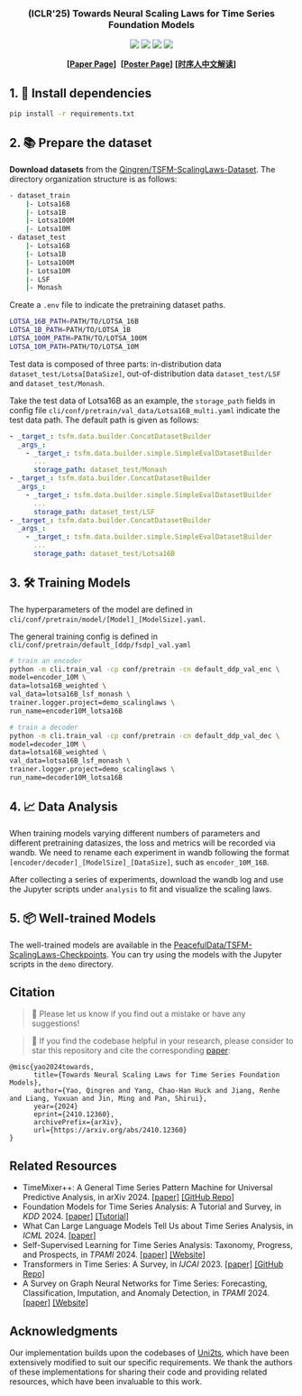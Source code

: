 <div align="center">
  <h3><b>(ICLR'25) Towards Neural Scaling Laws for Time Series Foundation Models </b></h2>
</div>

<div align="center">

![](https://img.shields.io/github/last-commit/Qingrenn/TSFM-ScalingLaws?color=green)
![](https://img.shields.io/github/stars/Qingrenn/TSFM-ScalingLaws?color=yellow)
![](https://img.shields.io/github/forks/Qingrenn/TSFM-ScalingLaws?color=lightblue)
![](https://img.shields.io/badge/PRs-Welcome-green)

</div>


<div align="center">

**[<a href="https://arxiv.org/abs/2410.12360">Paper Page</a>]** 
**[<a href="https://iclr.cc/virtual/2025/poster/27992">Poster Page</a>]**
**[<a href="https://mp.weixin.qq.com/s/tSN2gSajYTpS9cDcGlmJlw">时序人中文解读</a>]**

</div>

## 1. 🚀 Install dependencies

```bash
pip install -r requirements.txt
```

## 2. 📚 Prepare the dataset

**Download datasets** from the [Qingren/TSFM-ScalingLaws-Dataset](https://huggingface.co/datasets/Qingren/TSFM-ScalingLaws-Dataset). The directory organization structure is as follows:

```bash
- dataset_train
    |- Lotsa16B
    |- Lotsa1B
    |- Lotsa100M
    |- Lotsa10M
- dataset_test
    |- Lotsa16B
    |- Lotsa1B
    |- Lotsa100M
    |- Lotsa10M
    |- LSF
    |- Monash
```

Create a `.env` file to indicate the pretraining dataset paths.

```bash
LOTSA_16B_PATH=PATH/TO/LOTSA_16B
LOTSA_1B_PATH=PATH/TO/LOTSA_1B
LOTSA_100M_PATH=PATH/TO/LOTSA_100M
LOTSA_10M_PATH=PATH/TO/LOTSA_10M
```

Test data is composed of three parts: in-distribution data `dataset_test/Lotsa[DataSize]`, out-of-distribution data `dataset_test/LSF` and `dataset_test/Monash`.

Take the test data of Lotsa16B as an example, the `storage_path` fields in config file `cli/conf/pretrain/val_data/Lotsa16B_multi.yaml` indicate the test data path. The default path is given as follows:

```yaml
- _target_: tsfm.data.builder.ConcatDatasetBuilder
  _args_:
    - _target_: tsfm.data.builder.simple.SimpleEvalDatasetBuilder
      ...
      storage_path: dataset_test/Monash
- _target_: tsfm.data.builder.ConcatDatasetBuilder
  _args_:
    - _target_: tsfm.data.builder.simple.SimpleEvalDatasetBuilder
      ...
      storage_path: dataset_test/LSF
- _target_: tsfm.data.builder.ConcatDatasetBuilder
  _args_:
    - _target_: tsfm.data.builder.simple.SimpleEvalDatasetBuilder
      ...
      storage_path: dataset_test/Lotsa16B
```

## 3. 🛠 Training Models

The hyperparameters of the model are defined in `cli/conf/pretrain/model/[Model]_[ModelSize].yaml`.

The general training config is defined in `cli/conf/pretrain/default_[ddp/fsdp]_val.yaml`

```bash
# train an encoder
python -m cli.train_val -cp conf/pretrain -cn default_ddp_val_enc \
model=encoder_10M \
data=lotsa16B_weighted \
val_data=lotsa16B_lsf_monash \
trainer.logger.project=demo_scalinglaws \
run_name=encoder10M_lotsa16B

# train a decoder
python -m cli.train_val -cp conf/pretrain -cn default_ddp_val_dec \
model=decoder_10M \
data=lotsa16B_weighted \
val_data=lotsa16B_lsf_monash \
trainer.logger.project=demo_scalinglaws \
run_name=decoder10M_lotsa16B
```

## 4. 📈 Data Analysis

When training models varying different numbers of parameters and different pretraining datasizes, the loss and metrics will be recorded via wandb. We need to rename each experiment in wandb following the format `[encoder/decoder]_[ModelSize]_[DataSize]`, such as `encoder_10M_16B`.

After collecting a series of experiments, download the wandb log and use the Jupyter scripts under `analysis` to fit and visualize the scaling laws.

## 5. 📦 Well-trained Models

The well-trained models are available in the [PeacefulData/TSFM-ScalingLaws-Checkpoints](https://huggingface.co/PeacefulData/TSFM-ScalingLaws-Checkpoints). You can try using the models with the Jupyter scripts in the `demo` directory.


## Citation

> 🙋 Please let us know if you find out a mistake or have any suggestions!

> 🌟 If you find the codebase helpful in your research, please consider to star this repository and cite the
> corresponding [paper](https://arxiv.org/abs/2410.12360):

```
@misc{yao2024towards,
      title={Towards Neural Scaling Laws for Time Series Foundation Models},
      author={Yao, Qingren and Yang, Chao-Han Huck and Jiang, Renhe and Liang, Yuxuan and Jin, Ming and Pan, Shirui},
      year={2024}
      eprint={2410.12360},
      archivePrefix={arXiv},
      url={https://arxiv.org/abs/2410.12360}
}
```

## Related Resources
* TimeMixer++: A General Time Series Pattern Machine for Universal Predictive Analysis, in arXiv 2024. [\[paper\]](https://arxiv.org/abs/2410.16032) [\[GitHub Repo\]](https://github.com/kwuking/TimeMixer)
* Foundation Models for Time Series Analysis: A Tutorial and Survey, in *KDD*
  2024. [\[paper\]](https://arxiv.org/abs/2403.14735) [\[Tutorial\]](https://wenhaomin.github.io/FM4TS.github.io/)
* What Can Large Language Models Tell Us about Time Series Analysis, in *ICML*
  2024. [\[paper\]](https://arxiv.org/abs/2402.02713)
* Self-Supervised Learning for Time Series Analysis: Taxonomy, Progress, and Prospects, in *TPAMI*
  2024. [\[paper\]](https://arxiv.org/abs/2306.10125) [\[Website\]](https://github.com/qingsongedu/Awesome-SSL4TS)
* Transformers in Time Series: A Survey, in *IJCAI*
  2023. [\[paper\]](https://arxiv.org/abs/2202.07125) [\[GitHub Repo\]](https://github.com/qingsongedu/time-series-transformers-review)
* A Survey on Graph Neural Networks for Time Series: Forecasting, Classification, Imputation, and Anomaly Detection, in *TPAMI* 2024. [\[paper\]](https://arxiv.org/abs/2307.03759) [\[Website\]](https://github.com/KimMeen/Awesome-GNN4TS)

## Acknowledgments

Our implementation builds upon the codebases of [Uni2ts](https://github.com/SalesforceAIResearch/uni2ts), which have been extensively modified to suit our specific requirements. We thank the authors of these implementations for sharing their code and providing related resources, which have been invaluable to this work.
